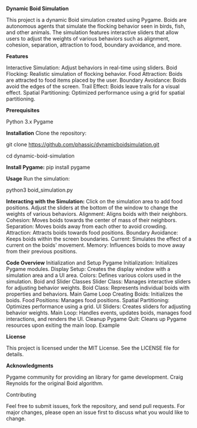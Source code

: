 **Dynamic Boid Simulation**

This project is a dynamic Boid simulation created using Pygame. Boids are autonomous agents that simulate the flocking behavior seen in birds, fish, and other animals. The simulation features interactive sliders that allow users to adjust the weights of various behaviors such as alignment, cohesion, separation, attraction to food, boundary avoidance, and more.

**Features**

Interactive Simulation: Adjust behaviors in real-time using sliders.
Boid Flocking: Realistic simulation of flocking behavior.
Food Attraction: Boids are attracted to food items placed by the user.
Boundary Avoidance: Boids avoid the edges of the screen.
Trail Effect: Boids leave trails for a visual effect.
Spatial Partitioning: Optimized performance using a grid for spatial partitioning.

**Prerequisites**

Python 3.x
Pygame

**Installation**
Clone the repository:

git clone https://github.com/phassic/dynamicboidsimulation.git

cd dynamic-boid-simulation

**Install Pygame:**
pip install pygame

**Usage**
Run the simulation:

python3 boid_simulation.py

**Interacting with the Simulation:**
Click on the simulation area to add food positions.
Adjust the sliders at the bottom of the window to change the weights of various behaviors.
Alignment: Aligns boids with their neighbors.
Cohesion: Moves boids towards the center of mass of their neighbors.
Separation: Moves boids away from each other to avoid crowding.
Attraction: Attracts boids towards food positions.
Boundary Avoidance: Keeps boids within the screen boundaries.
Current: Simulates the effect of a current on the boids' movement.
Memory: Influences boids to move away from their previous positions.

**Code Overview**
Initialization and Setup
Pygame Initialization: Initializes Pygame modules.
Display Setup: Creates the display window with a simulation area and a UI area.
Colors: Defines various colors used in the simulation.
Boid and Slider Classes
Slider Class: Manages interactive sliders for adjusting behavior weights.
Boid Class: Represents individual boids with properties and behaviors.
Main Game Loop
Creating Boids: Initializes the boids.
Food Positions: Manages food positions.
Spatial Partitioning: Optimizes performance using a grid.
UI Sliders: Creates sliders for adjusting behavior weights.
Main Loop: Handles events, updates boids, manages food interactions, and renders the UI.
Cleanup
Pygame Quit: Cleans up Pygame resources upon exiting the main loop.
Example

**License**

This project is licensed under the MIT License. See the LICENSE file for details.

**Acknowledgments**

Pygame community for providing an  library for game development.
Craig Reynolds for the original Boid algorithm.

Contributing

Feel free to submit issues, fork the repository, and send pull requests. For major changes, please open an issue first to discuss what you would like to change.
